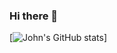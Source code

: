 ### Hi there 👋

[![John's GitHub stats](https://github-readme-stats.vercel.app/api?username=jpothen8&count_private=true&show_icons=true&theme=tokyonight)]

<!--
**jpothen8/jpothen8** is a ✨ _special_ ✨ repository because its `README.md` (this file) appears on your GitHub profile.

Here are some ideas to get you started:

- 🔭 I’m currently working on ...
- 🌱 I’m currently learning ...
- 👯 I’m looking to collaborate on ...
- 🤔 I’m looking for help with ...
- 💬 Ask me about ...
- 📫 How to reach me: ...
- 😄 Pronouns: ...
- ⚡ Fun fact: ...
-->
